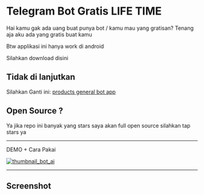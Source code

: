 # Telegram Bot Gratis LIFE TIME

Hai kamu gak ada uang buat punya bot / kamu mau yang gratisan?
Tenang aja aku ada yang gratis buat kamu

Btw applikasi ini hanya work di android

Silahkan download disini

## Tidak di lanjutkan

Silahkan Ganti ini: [products general bot app](https://github.com/generalcorporation/products_general_bot_app)

## Open Source ? 

Ya jika repo ini banyak yang stars saya akan full open source silahkan tap stars ya

--- 

DEMO + Cara Pakai

 [![thumbnail_bot_ai](https://img.youtube.com/vi/f4xJi27GNNk/maxresdefault.jpg)](https://www.youtube.com/watch?v=f4xJi27GNNk)

---
## Screenshot 
